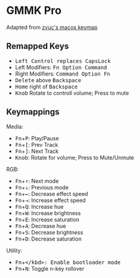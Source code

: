 # GMMK Pro

Adapted from [zvuc's macos keymap](https://github.com/qmk/qmk_firmware/tree/master/keyboards/gmmk/pro/rev1/ansi/keymaps/macos)

## Remapped Keys

- <kbd>Left Control<kbd> replaces <kbd>CapsLock</kbd>
- Left Modifiers: <kbd>Fn<kbd> <kbd>Option</kbd> <kbd>Command</kbd>
- Right Modifiers: <kbd>Command<kbd> <kbd>Option</kbd> <kbd>Fn</kbd>
- <kbd>Delete</kbd> above <kbd>Backspace</kbd>
- <kbd>Home</kbd> right of <kbd>Backspace</kbd>
- <kbd>Knob</kbd> Rotate to controll volume; Press to mute

## Keymappings

Media:

- <kbd>Fn</kbd>+<kbd>P</kbd>: Play/Pause
- <kbd>Fn</kbd>+<kbd>[</kbd>: Prev Track
- <kbd>Fn</kbd>+<kbd>]</kbd>: Next Track
- <kbd>Knob</kbd>: Rotate for volume; Press to Mute/Unmute

RGB:

- <kbd>Fn</kbd>+<kbd>↑</kbd>: Next mode
- <kbd>Fn</kbd>+<kbd>↓</kbd>: Previous mode
- <kbd>Fn</kbd>+<kbd>←</kbd>: Decrease effect speed
- <kbd>Fn</kbd>+<kbd>→</kbd>: Increase effect speed
- <kbd>Fn</kbd>+<kbd>Q</kbd>: Increase hue
- <kbd>Fn</kbd>+<kbd>W</kbd>: Increase brightness
- <kbd>Fn</kbd>+<kbd>E</kbd>: Increase saturation
- <kbd>Fn</kbd>+<kbd>A</kbd>: Decrease hue
- <kbd>Fn</kbd>+<kbd>S</kbd>: Decrease brightness
- <kbd>Fn</kbd>+<kbd>D</kbd>: Decrease saturation

Utility:

- <kbd>Fn</kbd>+<kbd>\</kbd>: Enable bootloader mode
- <kbd>Fn</kbd>+<kbd>N</kbd>: Toggle n-key rollover